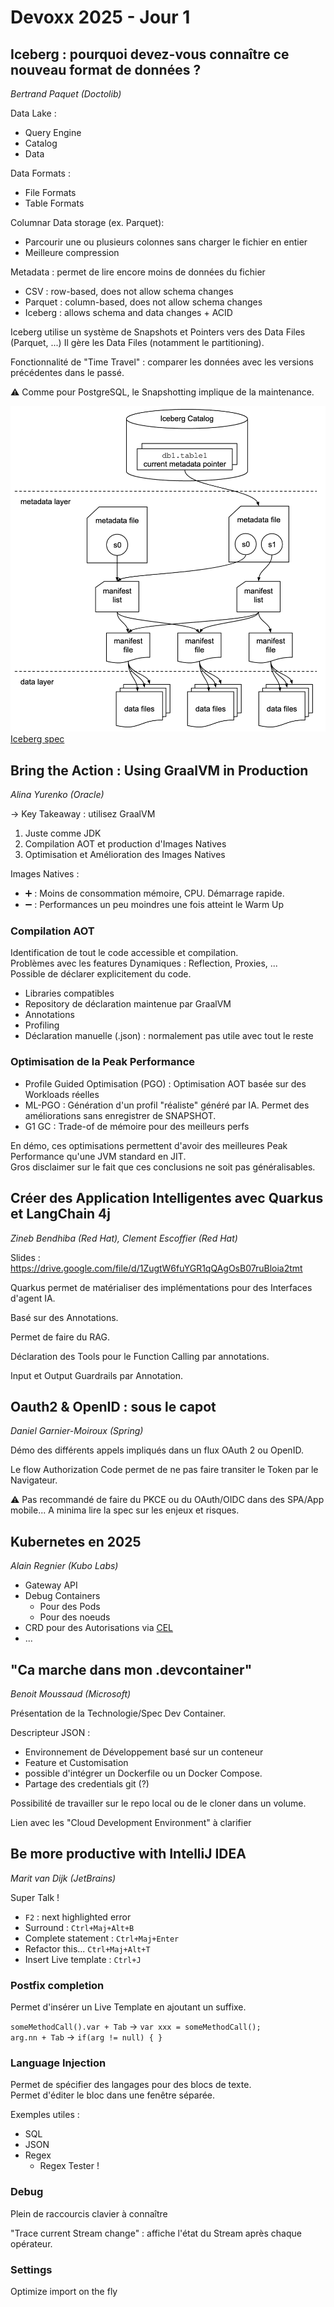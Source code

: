 # Devoxx 2025 - Jour 1

## Iceberg : pourquoi devez-vous connaître ce nouveau format de données ?

*Bertrand Paquet (Doctolib)*

Data Lake :
 - Query Engine
 - Catalog
 - Data

Data Formats :
- File Formats
- Table Formats

Columnar Data storage  (ex. Parquet): 
 - Parcourir une ou plusieurs colonnes sans charger le fichier en entier
 - Meilleure compression

Metadata : permet de lire encore moins de données du fichier

- CSV : row-based, does not allow schema changes
- Parquet : column-based, does not allow schema changes
- Iceberg : allows schema and data changes + ACID

Iceberg utilise un système de Snapshots et Pointers vers des Data Files (Parquet, ...)
Il gère les Data Files (notamment le partitioning).

Fonctionnalité de "Time Travel" : comparer les données avec les versions précédentes dans le passé.

⚠️ Comme pour PostgreSQL, le Snapshotting implique de la maintenance.


![Iceberg Schema](../assets/iceberg-metadata.png)  
[Iceberg spec][iceberg_spec]


## Bring the Action : Using GraalVM in Production

*Alina Yurenko (Oracle)*

-> Key Takeaway : utilisez GraalVM

1. Juste comme JDK
2. Compilation AOT et production d'Images Natives
3. Optimisation et Amélioration des Images Natives

Images Natives : 
- ➕ : Moins de consommation mémoire, CPU. Démarrage rapide.
- ➖ : Performances un peu moindres une fois atteint le Warm Up

### Compilation AOT

Identification de tout le code accessible et compilation.  
Problèmes avec les features Dynamiques : Reflection, Proxies, ...  
Possible de déclarer explicitement du code.

 - Libraries compatibles
 - Repository de déclaration maintenue par GraalVM
 - Annotations
 - Profiling
 - Déclaration manuelle (.json) : normalement pas utile avec tout le reste

### Optimisation de la Peak Performance
 - Profile Guided Optimisation (PGO) : Optimisation AOT basée sur des Workloads réelles
 - ML-PGO : Génération d'un profil "réaliste" généré par IA. Permet des améliorations sans enregistrer de SNAPSHOT.
 - G1 GC : Trade-of de mémoire pour des meilleurs perfs

En démo, ces optimisations permettent d'avoir des meilleures Peak Performance qu'une JVM standard en JIT.  
Gros disclaimer sur le fait que ces conclusions ne soit pas généralisables.

## Créer des Application Intelligentes avec Quarkus et LangChain 4j

*Zineb Bendhiba (Red Hat), Clement Escoffier (Red Hat)*

Slides :  https://drive.google.com/file/d/1ZugtW6fuYGR1qQAgOsB07ruBloia2tmt

Quarkus permet de matérialiser des implémentations pour des Interfaces d'agent IA.

Basé sur des Annotations.

Permet de faire du RAG.

Déclaration des Tools pour le Function Calling par annotations.

Input et Output Guardrails par Annotation.

## Oauth2 & OpenID : sous le capot

*Daniel Garnier-Moiroux (Spring)*

Démo des différents appels impliqués dans un flux OAuth 2 ou OpenID.

Le flow Authorization Code permet de ne pas faire transiter le Token par le Navigateur.

⚠️ Pas recommandé de faire du PKCE ou du OAuth/OIDC dans des SPA/App mobile... 
A minima lire la spec sur les enjeux et risques.


## Kubernetes en 2025

*Alain Regnier (Kubo Labs)*

- Gateway API
- Debug Containers
  - Pour des Pods
  - Pour des noeuds
- CRD pour des Autorisations via [CEL][cel]
- ...

## "Ca marche dans mon .devcontainer"

*Benoit Moussaud (Microsoft)*

Présentation de la Technologie/Spec Dev Container.

Descripteur JSON : 
- Environnement de Développement basé sur un conteneur
- Feature et Customisation
- possible d'intégrer un Dockerfile ou un Docker Compose.
- Partage des credentials git (?)

Possibilité de travailler sur le repo local ou de le cloner dans un volume.

Lien avec les "Cloud Development Environment" à clarifier

## Be more productive with IntelliJ IDEA

*Marit van Dijk (JetBrains)*

Super Talk !

- `F2` : next highlighted error
- Surround : `Ctrl+Maj+Alt+B`
- Complete statement : `Ctrl+Maj+Enter`
- Refactor this... `Ctrl+Maj+Alt+T`
- Insert Live template : `Ctrl+J`


### Postfix completion

Permet d'insérer un Live Template en ajoutant un suffixe.

`someMethodCall().var + Tab` -> `var xxx = someMethodCall();`  
`arg.nn + Tab` -> ```if(arg != null) { }```

### Language Injection

Permet de spécifier des langages pour des blocs de texte.  
Permet d'éditer le bloc dans une fenêtre séparée.

Exemples utiles :
- SQL
- JSON
- Regex
  - Regex Tester !

### Debug
Plein de raccourcis clavier à connaître

"Trace current Stream change" : affiche l'état du Stream après chaque opérateur.

### Settings

Optimize import on the fly



[cel]: https://cel.dev/ "Common Expression Language"
[iceberg_spec]: https://iceberg.apache.org/spec/#overview




